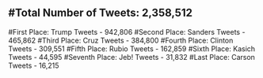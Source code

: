 #Total Number of Tweets: 2,358,512 
---
#First Place: Trump Tweets - 942,806
#Second Place: Sanders Tweets - 465,862
#Third Place: Cruz Tweets - 384,800
#Fourth Place: Clinton Tweets - 309,551
#Fifth Place: Rubio Tweets - 162,859
#Sixth Place: Kasich Tweets - 44,595
#Seventh Place: Jeb! Tweets - 31,832
#Last Place: Carson Tweets - 16,215
